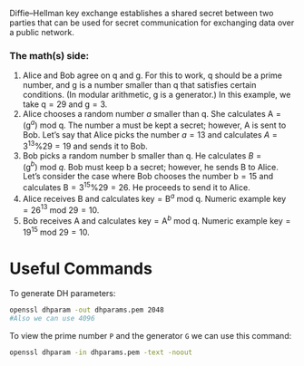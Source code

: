 
Diffie–Hellman key exchange establishes a shared secret between two parties that can be used for secret communication for exchanging data over a public network.

### The math(s) side:

1. Alice and Bob agree on q and g. For this to work, q should be a prime number, and g is a number smaller than q that satisfies certain conditions. (In modular arithmetic, g is a generator.) In this example, we take q = 29 and g = 3.
2. Alice chooses a random number _a_ smaller than q. She calculates A = (g$^a$) mod q. The number a must be kept a secret; however, A is sent to Bob. Let’s say that Alice picks the number _a_ = 13 and calculates _A_ = 3$^{13}$%29 = 19 and sends it to Bob.
3. Bob picks a random number b smaller than q. He calculates _B_ = (g$^b$) mod _q_. Bob must keep b a secret; however, he sends B to Alice. Let’s consider the case where Bob chooses the number b = 15 and calculates B = 3$^{15}$%29 = 26. He proceeds to send it to Alice.
4. Alice receives B and calculates key = B$^a$ mod q. Numeric example key = 26$^{13}$ mod 29 = 10.
5. Bob receives A and calculates key = A$^b$ mod q. Numeric example key = 19$^{15}$ mod 29 = 10.

# Useful Commands

To generate DH parameters:

```bash
openssl dhparam -out dhparams.pem 2048
#Also we can use 4096
```

To view the prime number `P` and the generator `G` we can use this command:

```bash
openssl dhparam -in dhparams.pem -text -noout
```
